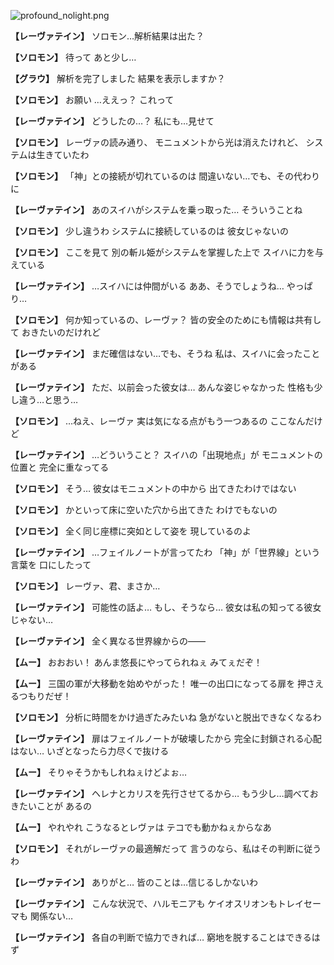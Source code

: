 
![profound_nolight.png](../images/backgrounds/profound_nolight.png)

**【レーヴァテイン】**
ソロモン…解析結果は出た？

**【ソロモン】**
待って
あと少し…

**【グラウ】**
解析を完了しました
結果を表示しますか？

**【ソロモン】**
お願い
…ええっ？
これって

**【レーヴァテイン】**
どうしたの…？
私にも…見せて

**【ソロモン】**
レーヴァの読み通り、
モニュメントから光は消えたけれど、
システムは生きていたわ

**【ソロモン】**
「神」との接続が切れているのは
間違いない…でも、その代わりに

**【レーヴァテイン】**
あのスイハがシステムを乗っ取った…
そういうことね

**【ソロモン】**
少し違うわ
システムに接続しているのは
彼女じゃないの

**【ソロモン】**
ここを見て
別の斬ル姫がシステムを掌握した上で
スイハに力を与えている

**【レーヴァテイン】**
…スイハには仲間がいる
ああ、そうでしょうね…
やっぱり…

**【ソロモン】**
何か知っているの、レーヴァ？
皆の安全のためにも情報は共有して
おきたいのだけれど

**【レーヴァテイン】**
まだ確信はない…でも、そうね
私は、スイハに会ったことがある

**【レーヴァテイン】**
ただ、以前会った彼女は…
あんな姿じゃなかった
性格も少し違う…と思う…

**【ソロモン】**
…ねえ、レーヴァ
実は気になる点がもう一つあるの
ここなんだけど

**【レーヴァテイン】**
…どういうこと？
スイハの「出現地点」が
モニュメントの位置と
完全に重なってる

**【ソロモン】**
そう…
彼女はモニュメントの中から
出てきたわけではない

**【ソロモン】**
かといって床に空いた穴から出てきた
わけでもないの

**【ソロモン】**
全く同じ座標に突如として姿を
現しているのよ

**【レーヴァテイン】**
…フェイルノートが言ってたわ
「神」が「世界線」という言葉を
口にしたって

**【ソロモン】**
レーヴァ、君、まさか…

**【レーヴァテイン】**
可能性の話よ…
もし、そうなら…
彼女は私の知ってる彼女じゃない…

**【レーヴァテイン】**
全く異なる世界線からの――

**【ムー】**
おおおい！
あんま悠長にやってられねぇ
みてぇだぞ！

**【ムー】**
三国の軍が大移動を始めやがった！
唯一の出口になってる扉を
押さえるつもりだぜ！

**【ソロモン】**
分析に時間をかけ過ぎたみたいね
急がないと脱出できなくなるわ

**【レーヴァテイン】**
扉はフェイルノートが破壊したから
完全に封鎖される心配はない…
いざとなったら力尽くで抜ける

**【ムー】**
そりゃそうかもしれねぇけどよぉ…

**【レーヴァテイン】**
ヘレナとカリスを先行させてるから…
もう少し…調べておきたいことが
あるの

**【ムー】**
やれやれ
こうなるとレヴァは
テコでも動かねぇからなあ

**【ソロモン】**
それがレーヴァの最適解だって
言うのなら、私はその判断に従うわ

**【レーヴァテイン】**
ありがと…
皆のことは…信じるしかないわ

**【レーヴァテイン】**
こんな状況で、ハルモニアも
ケイオスリオンもトレイセーマも
関係ない…

**【レーヴァテイン】**
各自の判断で協力できれば…
窮地を脱することはできるはず